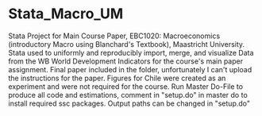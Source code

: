 # Stata_Macro_UM
Stata Project for Main Course Paper, EBC1020: Macroeconomics (introductory Macro using Blanchard's Textbook), Maastricht University.
Stata used to uniformly and reproducibly import, merge, and visualize Data from the WB World Development Indicators for the course's main paper assignment. 
Final paper included in the folder, unfortunately I can't upload the instructions for the paper. Figures for Chile were created as an experiment and were not required for the course.
Run Master Do-File to produce all code and estimations, comment in "setup.do" in master do to install required ssc packages.
Output paths can be changed in "setup.do"
